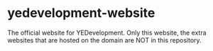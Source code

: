 # yedevelopment-website
The official website for YEDevelopment. Only this website, the extra websites that are hosted on the domain are NOT in this repository.
